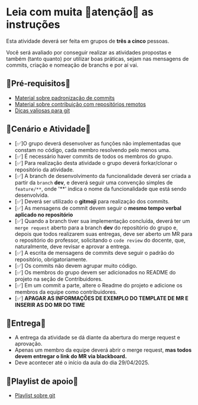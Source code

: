 # Leia com muita 🚒atenção🧯 as instruções

Esta atividade deverá ser feita em grupos de <b>três a cinco</b> pessoas.

Você será avaliado por conseguir realizar as atividades propostas e também (tanto quanto) por utilizar boas práticas, sejam nas mensagens de commits, criação e nomeação de branchs e por aí vai.

## 🚨Pré-requisitos🚨

- [Material sobre padronização de commits](https://youtu.be/49a9M17ZikI)
- [Material sobre contribuição com repositórios remotos](https://youtu.be/thtAHpgYVg8)
- [Dicas valiosas para git](https://youtu.be/32m_dhr3P70)

## 🎥Cenário e Atividade🎥

- [✅]O grupo deverá desenvolver as funções não implementadas que constam no código, cada membro resolvendo pelo menos uma.
- [✅] É necessário haver commits de todos os membros do grupo.
- [✅] Para realização desta atividade o grupo deverá forkar/clonar o repositório da atividade.
- [✅] A branch de desenvolvimento da funcionalidade deverá ser criada a partir da ``branch`` **dev**, e deverá seguir uma convenção simples de `feature/**`, onde '**' indica o nome da funcionalidade que está sendo desenvolvida.
- [✅] Deverá ser utilizado o **gitmoji** para realização dos commits.
- [✅] As mensagens de commit devem seguir o **mesmo tempo verbal aplicado no repositório**
- [✅] Quando a branch tiver sua implementação concluída, deverá ter um `merge request` aberto para a branch **dev** do repositório do grupo e, depois que todos realizarem suas entregas, deve ser aberto um MR para o repositório do professor, solicitando o `code review` do docente, que, naturalmente, deve revisar e aprovar a entrega.
- [✅] A escrita de mensagens de commits deve seguir o padrão do repositório, obrigatoriamente.
- [✅] Os commits não devem agrupar muito código.
- [✅] Os membros do grupo devem ser adicionados no README do projeto na seção de Contribuidores.
- [✅] Em um commit a parte, altere o Readme do projeto e adicione os membros da equipe como contribuidores.
- [✅] **APAGAR AS INFORMAÇÕES DE EXEMPLO DO TEMPLATE DE MR E INSERIR AS DO MR DO TIME**

## 🚌Entrega🚌
- A entrega da atividade se dá diante da abertura do merge request e aprovação.
- Apenas um membro da equipe deverá abrir o merge request, **mas todos devem entregar o link do MR via blackboard.**
- Deve acontecer até o início da aula do dia 29/04/2025.

## 🚀Playlist de apoio🚀

- [Playlist sobre git](https://www.youtube.com/watch?v=GIEquFr3jcg&list=PLDqnSpzNKDvkfF_ZMfukmOG3MtGKfXlfJ)
